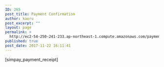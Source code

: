 ```yaml
---
ID: 265
post_title: Payment Confirmation
author: kaoru
post_excerpt: ""
layout: page
permalink: >
  http://ec2-54-250-241-233.ap-northeast-1.compute.amazonaws.com/payment-confirmation/
published: true
post_date: 2017-11-22 16:11:41
---
```

[simpay_payment_receipt]